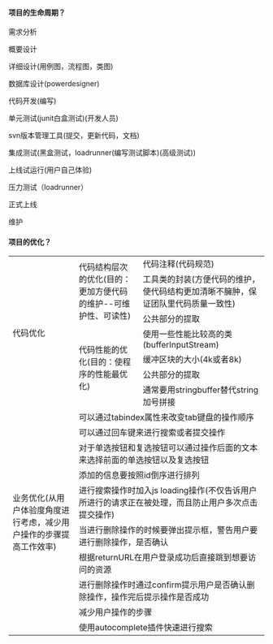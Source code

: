 #### 项目的生命周期？
需求分析


概要设计


详细设计(用例图，流程图，类图)


数据库设计(powerdesigner)


代码开发(编写)


单元测试(junit白盒测试)(开发人员)


svn版本管理工具(提交，更新代码，文档)


集成测试(黑盒测试，loadrunner(编写测试脚本)(高级测试))


上线试运行(用户自己体验)


压力测试（loadrunner）


正式上线 


维护


#### 项目的优化？
<table>
	<tr >
	    <td rowspan="7">代码优化</td>
	    <td rowspan="3">代码结构层次的优化(目的：更加方便代码的维护--可维护性、可读性)</td>
	    <td>代码注释(代码规范)</td>
	</tr>
	<tr>
	    <td>工具类的封装(方便代码的维护，使代码结构更加清晰不臃肿，保证团队里代码质量一致性)</td>
	</tr>
	<tr>
	    <td>公共部分的提取</td>
	</tr>
	<tr>
	    <td rowspan="4">代码性能的优化(目的：使程序的性能最优化)</td>
	    <td>使用一些性能比较高的类(bufferInputStream)</td>
	</tr>
	<tr>
	    <td>缓冲区块的大小(4k或者8k)</td>
	</tr>
	<tr>
	    <td>公共部分的提取</td>
	</tr>
	<tr>
	    <td>通常要用stringbuffer替代string加号拼接</td>
	</tr>
	<tr>
	     <td rowspan="10">业务优化(从用户体验度角度进行考虑，减少用户操作的步骤提高工作效率)</td>
	    <td colspan="2">可以通过tabindex属性来改变tab键盘的操作顺序</td>
	</tr>
	<tr>
	    <td colspan="2">可以通过回车键来进行搜索或者提交操作</td>
	</tr>
	<tr>
	    <td colspan="2">对于单选按钮和复选按钮可以通过操作后面的文本来选择前面的单选按钮以及复选按钮</td>
	</tr>
	<tr>
	    <td colspan="2">添加的信息要按照id倒序进行排列</td>
	</tr>
	<tr>
	    <td colspan="2">进行搜索操作时加入js loading操作(不仅告诉用户所进行的请求正在被处理，而且防止用户多次点击提交操作)</td>
	</tr>
	<tr>
	    <td colspan="2">当进行删除操作的时候要弹出提示框，警告用户要进行删除操作，是否确认</td>
	</tr>
	<tr>
	    <td colspan="2">根据returnURL在用户登录成功后直接跳到想要访问的资源</td>
	</tr>
    <tr>
        <td colspan="2">进行删除操作时通过confirm提示用户是否确认删除操作，操作完后提示操作是否成功</td>
    </tr>
    <tr>
        <td colspan="2">减少用户操作的步骤</td>
    </tr>
    <tr>
        <td colspan="2">使用autocomplete插件快速进行搜索</td>
    </tr>
</table>